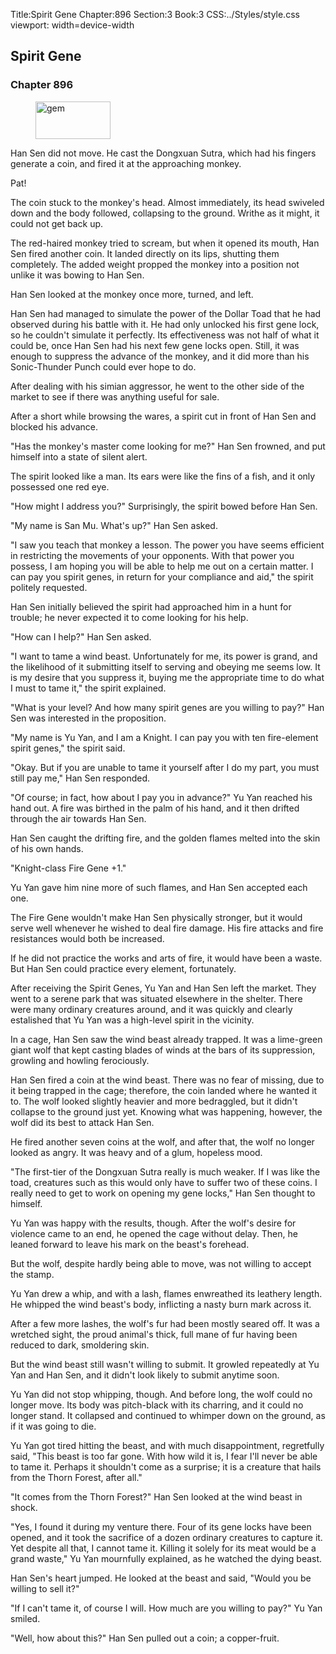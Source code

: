 Title:Spirit Gene 
Chapter:896 
Section:3 
Book:3 
CSS:../Styles/style.css 
viewport: width=device-width
  
## Spirit Gene
### Chapter 896
  
<figure>
	<img src="../Images/gem.gif" alt="gem" id="gem" width="120" height="60" />
</figure>
  

  
Han Sen did not move. He cast the Dongxuan Sutra, which had his fingers generate a coin, and fired it at the approaching monkey.

Pat!

The coin stuck to the monkey's head. Almost immediately, its head swiveled down and the body followed, collapsing to the ground. Writhe as it might, it could not get back up.

The red-haired monkey tried to scream, but when it opened its mouth, Han Sen fired another coin. It landed directly on its lips, shutting them completely. The added weight propped the monkey into a position not unlike it was bowing to Han Sen.

Han Sen looked at the monkey once more, turned, and left.

Han Sen had managed to simulate the power of the Dollar Toad that he had observed during his battle with it. He had only unlocked his first gene lock, so he couldn't simulate it perfectly. Its effectiveness was not half of what it could be, once Han Sen had his next few gene locks open. Still, it was enough to suppress the advance of the monkey, and it did more than his Sonic-Thunder Punch could ever hope to do.

After dealing with his simian aggressor, he went to the other side of the market to see if there was anything useful for sale.

After a short while browsing the wares, a spirit cut in front of Han Sen and blocked his advance.

"Has the monkey's master come looking for me?" Han Sen frowned, and put himself into a state of silent alert.

The spirit looked like a man. Its ears were like the fins of a fish, and it only possessed one red eye.

"How might I address you?" Surprisingly, the spirit bowed before Han Sen.

"My name is San Mu. What's up?" Han Sen asked.

"I saw you teach that monkey a lesson. The power you have seems efficient in restricting the movements of your opponents. With that power you possess, I am hoping you will be able to help me out on a certain matter. I can pay you spirit genes, in return for your compliance and aid," the spirit politely requested.

Han Sen initially believed the spirit had approached him in a hunt for trouble; he never expected it to come looking for his help.

"How can I help?" Han Sen asked.

"I want to tame a wind beast. Unfortunately for me, its power is grand, and the likelihood of it submitting itself to serving and obeying me seems low. It is my desire that you suppress it, buying me the appropriate time to do what I must to tame it," the spirit explained.

"What is your level? And how many spirit genes are you willing to pay?" Han Sen was interested in the proposition.

"My name is Yu Yan, and I am a Knight. I can pay you with ten fire-element spirit genes," the spirit said.

"Okay. But if you are unable to tame it yourself after I do my part, you must still pay me," Han Sen responded.

"Of course; in fact, how about I pay you in advance?" Yu Yan reached his hand out. A fire was birthed in the palm of his hand, and it then drifted through the air towards Han Sen.

Han Sen caught the drifting fire, and the golden flames melted into the skin of his own hands.

"Knight-class Fire Gene +1."

Yu Yan gave him nine more of such flames, and Han Sen accepted each one.

The Fire Gene wouldn't make Han Sen physically stronger, but it would serve well whenever he wished to deal fire damage. His fire attacks and fire resistances would both be increased.

If he did not practice the works and arts of fire, it would have been a waste. But Han Sen could practice every element, fortunately.

After receiving the Spirit Genes, Yu Yan and Han Sen left the market. They went to a serene park that was situated elsewhere in the shelter. There were many ordinary creatures around, and it was quickly and clearly estalished that Yu Yan was a high-level spirit in the vicinity.

In a cage, Han Sen saw the wind beast already trapped. It was a lime-green giant wolf that kept casting blades of winds at the bars of its suppression, growling and howling ferociously.

Han Sen fired a coin at the wind beast. There was no fear of missing, due to it being trapped in the cage; therefore, the coin landed where he wanted it to. The wolf looked slightly heavier and more bedraggled, but it didn't collapse to the ground just yet. Knowing what was happening, however, the wolf did its best to attack Han Sen.

He fired another seven coins at the wolf, and after that, the wolf no longer looked as angry. It was heavy and of a glum, hopeless mood.

"The first-tier of the Dongxuan Sutra really is much weaker. If I was like the toad, creatures such as this would only have to suffer two of these coins. I really need to get to work on opening my gene locks," Han Sen thought to himself.

Yu Yan was happy with the results, though. After the wolf's desire for violence came to an end, he opened the cage without delay. Then, he leaned forward to leave his mark on the beast's forehead.

But the wolf, despite hardly being able to move, was not willing to accept the stamp.

Yu Yan drew a whip, and with a lash, flames enwreathed its leathery length. He whipped the wind beast's body, inflicting a nasty burn mark across it.

After a few more lashes, the wolf's fur had been mostly seared off. It was a wretched sight, the proud animal's thick, full mane of fur having been reduced to dark, smoldering skin.

But the wind beast still wasn't willing to submit. It growled repeatedly at Yu Yan and Han Sen, and it didn't look likely to submit anytime soon.

Yu Yan did not stop whipping, though. And before long, the wolf could no longer move. Its body was pitch-black with its charring, and it could no longer stand. It collapsed and continued to whimper down on the ground, as if it was going to die.

Yu Yan got tired hitting the beast, and with much disappointment, regretfully said, "This beast is too far gone. With how wild it is, I fear I'll never be able to tame it. Perhaps it shouldn't come as a surprise; it is a creature that hails from the Thorn Forest, after all."

"It comes from the Thorn Forest?" Han Sen looked at the wind beast in shock.

"Yes, I found it during my venture there. Four of its gene locks have been opened, and it took the sacrifice of a dozen ordinary creatures to capture it. Yet despite all that, I cannot tame it. Killing it solely for its meat would be a grand waste," Yu Yan mournfully explained, as he watched the dying beast.

Han Sen's heart jumped. He looked at the beast and said, "Would you be willing to sell it?"

"If I can't tame it, of course I will. How much are you willing to pay?" Yu Yan smiled.

"Well, how about this?" Han Sen pulled out a coin; a copper-fruit.